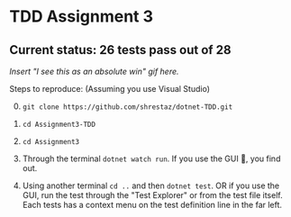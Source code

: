 # TDD Assignment 3

## Current status: 26 tests pass out of 28
_Insert "I see this as an absolute win" gif here._

Steps to reproduce: (Assuming you use Visual Studio)

0. `git clone https://github.com/shrestaz/dotnet-TDD.git`

1. `cd Assignment3-TDD`

2. `cd Assignment3`

3. Through the terminal `dotnet watch run`. If you use the GUI 🤷‍, you find out.

4. Using another terminal `cd ..` and then `dotnet test`. OR if you use the GUI, run the test through the "Test Explorer" or from the test file itself. Each tests has a context menu on the test definition line in the far left.